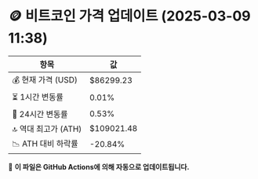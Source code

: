 # 🪙 비트코인 가격 업데이트 (2025-03-09 11:38)

| 항목                | 값 |
|--------------------|----------------|
| 💰 현재 가격 (USD) | $86299.23 |
| ⏳ 1시간 변동률    | 0.01% |
| 📆 24시간 변동률   | 0.53% |
| 🔝 역대 최고가 (ATH) | $109021.48 |
| 📉 ATH 대비 하락률 | -20.84% |

🔄 **이 파일은 GitHub Actions에 의해 자동으로 업데이트됩니다.**
